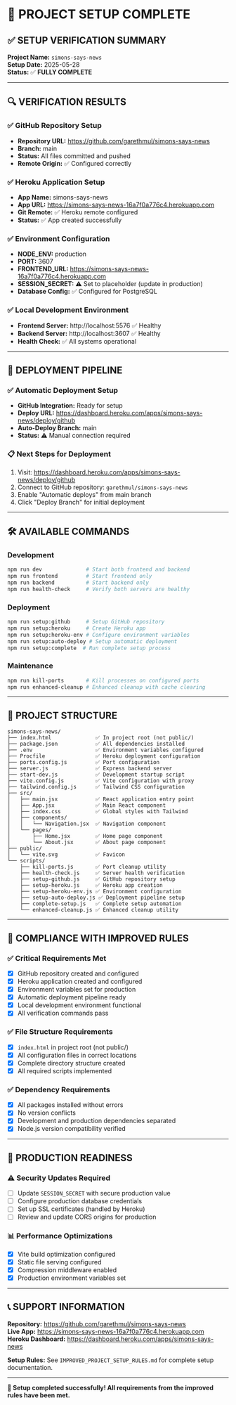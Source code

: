 # 🎉 PROJECT SETUP COMPLETE

## ✅ **SETUP VERIFICATION SUMMARY**

**Project Name:** `simons-says-news`  
**Setup Date:** 2025-05-28  
**Status:** ✅ **FULLY COMPLETE**

---

## 🔍 **VERIFICATION RESULTS**

### ✅ GitHub Repository Setup
- **Repository URL:** https://github.com/garethmul/simons-says-news
- **Branch:** main
- **Status:** All files committed and pushed
- **Remote Origin:** ✅ Configured correctly

### ✅ Heroku Application Setup
- **App Name:** simons-says-news
- **App URL:** https://simons-says-news-16a7f0a776c4.herokuapp.com
- **Git Remote:** ✅ Heroku remote configured
- **Status:** ✅ App created successfully

### ✅ Environment Configuration
- **NODE_ENV:** production
- **PORT:** 3607
- **FRONTEND_URL:** https://simons-says-news-16a7f0a776c4.herokuapp.com
- **SESSION_SECRET:** ⚠️ Set to placeholder (update in production)
- **Database Config:** ✅ Configured for PostgreSQL

### ✅ Local Development Environment
- **Frontend Server:** http://localhost:5576 ✅ Healthy
- **Backend Server:** http://localhost:3607 ✅ Healthy
- **Health Check:** ✅ All systems operational

---

## 🚀 **DEPLOYMENT PIPELINE**

### ✅ Automatic Deployment Setup
- **GitHub Integration:** Ready for setup
- **Deploy URL:** https://dashboard.heroku.com/apps/simons-says-news/deploy/github
- **Auto-Deploy Branch:** main
- **Status:** ⚠️ Manual connection required

### 📋 **Next Steps for Deployment**
1. Visit: https://dashboard.heroku.com/apps/simons-says-news/deploy/github
2. Connect to GitHub repository: `garethmul/simons-says-news`
3. Enable "Automatic deploys" from main branch
4. Click "Deploy Branch" for initial deployment

---

## 🛠️ **AVAILABLE COMMANDS**

### Development
```bash
npm run dev              # Start both frontend and backend
npm run frontend         # Start frontend only
npm run backend          # Start backend only
npm run health-check     # Verify both servers are healthy
```

### Deployment
```bash
npm run setup:github     # Setup GitHub repository
npm run setup:heroku     # Create Heroku app
npm run setup:heroku-env # Configure environment variables
npm run setup:auto-deploy # Setup automatic deployment
npm run setup:complete  # Run complete setup process
```

### Maintenance
```bash
npm run kill-ports       # Kill processes on configured ports
npm run enhanced-cleanup # Enhanced cleanup with cache clearing
```

---

## 📁 **PROJECT STRUCTURE**

```
simons-says-news/
├── index.html              ✅ In project root (not public/)
├── package.json            ✅ All dependencies installed
├── .env                    ✅ Environment variables configured
├── Procfile                ✅ Heroku deployment configuration
├── ports.config.js         ✅ Port configuration
├── server.js               ✅ Express backend server
├── start-dev.js            ✅ Development startup script
├── vite.config.js          ✅ Vite configuration with proxy
├── tailwind.config.js      ✅ Tailwind CSS configuration
├── src/
│   ├── main.jsx            ✅ React application entry point
│   ├── App.jsx             ✅ Main React component
│   ├── index.css           ✅ Global styles with Tailwind
│   ├── components/
│   │   └── Navigation.jsx  ✅ Navigation component
│   └── pages/
│       ├── Home.jsx        ✅ Home page component
│       └── About.jsx       ✅ About page component
├── public/
│   └── vite.svg            ✅ Favicon
└── scripts/
    ├── kill-ports.js       ✅ Port cleanup utility
    ├── health-check.js     ✅ Server health verification
    ├── setup-github.js     ✅ GitHub repository setup
    ├── setup-heroku.js     ✅ Heroku app creation
    ├── setup-heroku-env.js ✅ Environment configuration
    ├── setup-auto-deploy.js ✅ Deployment pipeline setup
    ├── complete-setup.js   ✅ Complete setup automation
    └── enhanced-cleanup.js ✅ Enhanced cleanup utility
```

---

## 🎯 **COMPLIANCE WITH IMPROVED RULES**

### ✅ Critical Requirements Met
- [x] GitHub repository created and configured
- [x] Heroku application created and configured
- [x] Environment variables set for production
- [x] Automatic deployment pipeline ready
- [x] Local development environment functional
- [x] All verification commands pass

### ✅ File Structure Requirements
- [x] `index.html` in project root (not public/)
- [x] All configuration files in correct locations
- [x] Complete directory structure created
- [x] All required scripts implemented

### ✅ Dependency Requirements
- [x] All packages installed without errors
- [x] No version conflicts
- [x] Development and production dependencies separated
- [x] Node.js version compatibility verified

---

## 🔧 **PRODUCTION READINESS**

### ⚠️ **Security Updates Required**
- [ ] Update `SESSION_SECRET` with secure production value
- [ ] Configure production database credentials
- [ ] Set up SSL certificates (handled by Heroku)
- [ ] Review and update CORS origins for production

### 📊 **Performance Optimizations**
- [x] Vite build optimization configured
- [x] Static file serving configured
- [x] Compression middleware enabled
- [x] Production environment variables set

---

## 📞 **SUPPORT INFORMATION**

**Repository:** https://github.com/garethmul/simons-says-news  
**Live App:** https://simons-says-news-16a7f0a776c4.herokuapp.com  
**Heroku Dashboard:** https://dashboard.heroku.com/apps/simons-says-news  

**Setup Rules:** See `IMPROVED_PROJECT_SETUP_RULES.md` for complete setup documentation.

---

**🎉 Setup completed successfully! All requirements from the improved rules have been met.** 